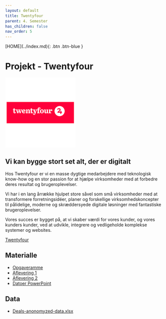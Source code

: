 ```yaml
---
layout: default
title: Twentyfour
parent: 4. Semester
has_children: false
nav_order: 5
---
```


<span class="fs-1">
[HOME](../index.md){: .btn .btn-blue }
</span>

# Projekt - Twentyfour
![](./image/24.png)
## Vi kan bygge stort set alt, der er digitalt
Hos Twentyfour er vi en masse dygtige medarbejdere med teknologisk know-how og en stor passion for at hjælpe virksomheder med at forbedre deres resultat og brugeroplevelser.

Vi har i en lang årrække hjulpet store såvel som små virksomheder med at transformere forretningsidéer, planer og forskellige virksomhedskoncepter til pålidelige, moderne og skræddersyede digitale løsninger med fantastiske brugeroplevelser.

Vores succes er bygget på, at vi skaber værdi for vores kunder, og vores kunders kunder, ved at udvikle, integrere og vedligeholde komplekse systemer og websites.

[Twentyfour](https://twentyfour.dk)

## Materialle
- [Opgaveramme](./Twentyfour%20opgaveramme.pdf)
- [Aflevering 1](./Twentyfour%20aflevering%201.pdf)
- [Aflevering 2](./Twentyfour%20aflevering%202.pdf)
- [Datoer PowerPoint](./CASE%20datoer.pptx)

## Data
- [Deals-anonomyzed-data.xlsx](./Deals-anonomyzed-data.xlsx)